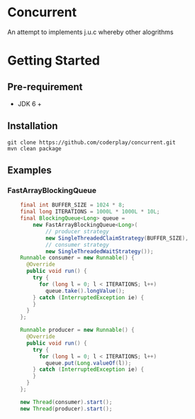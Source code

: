 Concurrent
==========

An attempt to implements j.u.c whereby other alogrithms

# Getting Started

## Pre-requirement
- JDK 6 +

## Installation
    git clone https://github.com/coderplay/concurrent.git
    mvn clean package

## Examples
### FastArrayBlockingQueue
```java
    final int BUFFER_SIZE = 1024 * 8;
    final long ITERATIONS = 1000L * 1000L * 10L;
    final BlockingQueue<Long> queue =
        new FastArrayBlockingQueue<Long>(
            // producer strategy 
            new SingleThreadedClaimStrategy(BUFFER_SIZE),
            // consumer strategy
            new SingleThreadedWaitStrategy()); 
    Runnable consumer = new Runnable() {
      @Override
      public void run() {
        try {
          for (long l = 0; l < ITERATIONS; l++)
            queue.take().longValue();
        } catch (InterruptedException ie) {
        }
      }
    };

    Runnable producer = new Runnable() {
      @Override
      public void run() {
        try {
          for (long l = 0; l < ITERATIONS; l++)
            queue.put(Long.valueOf(l));
        } catch (InterruptedException ie) {
        }
      }
    };

    new Thread(consumer).start();
    new Thread(producer).start();
```


